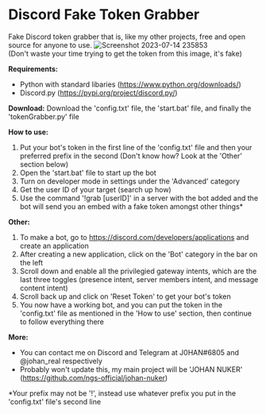 # Discord Fake Token Grabber
Fake Discord token grabber that is, like my other projects, free and open source for anyone to use. ![Screenshot 2023-07-14 235853](https://github.com/ngs-official/fake-token-grab/assets/123272327/a8022720-74c0-4b6b-899c-583741f6d329) <br /> (Don't waste your time trying to get the token from this image, it's fake)


**Requirements:**
* Python with standard libaries (https://www.python.org/downloads/)
* Discord.py (https://pypi.org/project/discord.py/)

**Download:**
Download the 'config.txt' file, the 'start.bat' file, and finally the 'tokenGrabber.py' file

**How to use:**
1. Put your bot's token in the first line of the 'config.txt' file and then your preferred prefix in the second (Don't know how? Look at the 'Other' section below)
2. Open the 'start.bat' file to start up the bot
3. Turn on developer mode in settings under the 'Advanced' category
4. Get the user ID of your target (search up how)
5. Use the command '!grab [userID]' in a server with the bot added and the bot will send you an embed with a fake token amongst other things* 

**Other:**
1. To make a bot, go to https://discord.com/developers/applications and create an application
2. After creating a new application, click on the 'Bot' category in the bar on the left
3. Scroll down and enable all the privilegied gateway intents, which are the last three toggles (presence intent, server members intent, and message content intent)
4. Scroll back up and click on 'Reset Token' to get your bot's token
5. You now have a working bot, and you can put the token in the 'config.txt' file as mentioned in the 'How to use' section, then continue to follow everything there

**More:** <br />
* You can contact me on Discord and Telegram at J0HAN#6805 and @johan_real respectively
* Probably won't update this, my main project will be 'JOHAN NUKER' (https://github.com/ngs-official/johan-nuker) <br />

*Your prefix may not be '!', instead use whatever prefix you put in the 'config.txt' file's second line
